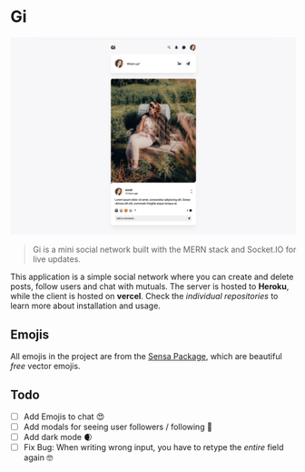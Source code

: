 # Gi

![Thumbnail](https://github.com/norahmaria/gi-client/blob/main/public/thumbnail.png?raw=true)

> Gi is a mini social network built with the MERN stack and Socket.IO for live updates.

This application is a simple social network where you can create and delete posts, follow users and chat with mutuals. The server is hosted to **Heroku**, while the client is hosted on **vercel**. Check the _individual repositories_ to learn more about installation and usage.

## Emojis

All emojis in the project are from the [Sensa Package](https://sensa.co/emoji/), which are beautiful _free_ vector emojis.

## Todo

- [ ] Add Emojis to chat 😍
- [ ] Add modals for seeing user followers / following 🤩
- [ ] Add dark mode 🌒
- [ ] Fix Bug: When writing wrong input, you have to retype the _entire_ field again 🤓
